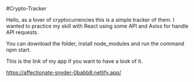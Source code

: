 #Crypto-Tracker

Hello, as a lover of cryptocurrencies this is a simple tracker of them.
I wanted to practice my skill with React using some API and Axios for handle API requests.

You can download the folder, install node_modules and run the command npm start.

This is the link of my app if you want to have a look of it.

https://affectionate-snyder-0babb8.netlify.app/
